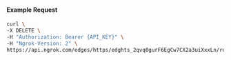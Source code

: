 <!-- Code generated for API Clients. DO NOT EDIT. -->

#### Example Request

```bash
curl \
-X DELETE \
-H "Authorization: Bearer {API_KEY}" \
-H "Ngrok-Version: 2" \
https://api.ngrok.com/edges/https/edghts_2qvq0gurF6EgCw7CX2a3uiXxxLn/routes/edghtsrt_2qvq0hV35YA8At12y6BGBzmZZhR/compression
```
